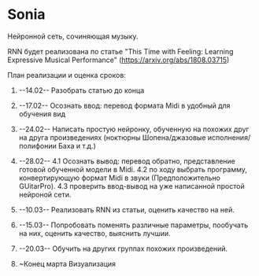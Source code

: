 # Sonia
Нейронной сеть, сочиняющая музыку.

RNN будет реализована по статье "This Time with Feeling: Learning Expressive Musical Performance"
(https://arxiv.org/abs/1808.03715)

План реализации и оценка сроков:

1. --14.02--
  Разобрать статью до конца 
 
2. --17.02--
  Осознать ввод: перевод формата Midi в удобный для обучения вид

3. --24.02--
  Написать простую нейронку, обученную на похожих друг на друга произведениях (ноктюрны Шопена/джазовые исполнения/полифонии Баха и т.д.)

4. --28.02--
  4.1 Осознать вывод: перевод обратно, представление готовой обученной модели в Midi.
  4.2 по ходу выбрать программу, конвертирующую формат Midi в звуки (Предположительно GUitarPro).
  4.3 проверить ввод-вывод на уже написанной простой нейроной сети.

5. --10.03-- 
  Реализовать RNN из статьи, оценить качество на ней.

6. --15.03--
  Попробовать поменять различные параметры, пообучать на них, оценить качество, выяснить лучшии.

7. --20.03--
  Обучить на других группах похожих произведений.

8. ~Конец марта
  Визуализация
